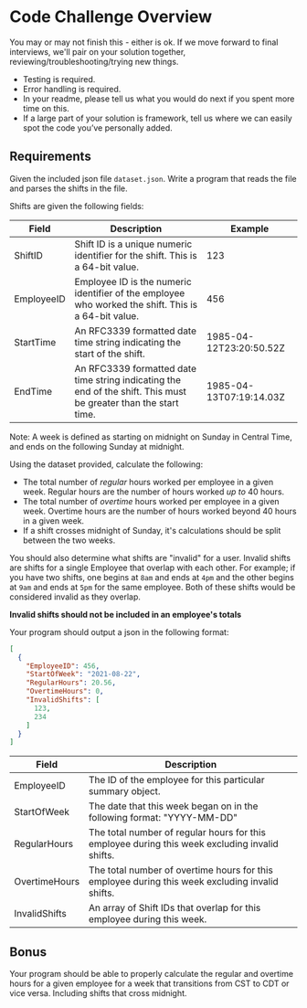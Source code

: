 # Code Challenge Overview

You may or may not finish this - either is ok. If we move forward to final interviews, we'll pair on your solution together, reviewing/troubleshooting/trying new things.

* Testing is required.
* Error handling is required.
* In your readme, please tell us what you would do next if you spent more time on this.
* If a large part of your solution is framework, tell us where we can easily spot the code you’ve personally added.

## Requirements

Given the included json file `dataset.json`. Write a program that reads the file and parses the shifts in the file.

Shifts are given the following fields:

| Field      | Description                                                                                                      | Example                 |
|------------|------------------------------------------------------------------------------------------------------------------|-------------------------|
| ShiftID    | Shift ID is a unique numeric identifier for the shift. This is a 64-bit value.                                   | 123                     |
| EmployeeID | Employee ID is the numeric identifier of the employee who worked the shift. This is a 64-bit value.              | 456                     |
| StartTime  | An RFC3339 formatted date time string indicating the start of the shift.                                         | 1985-04-12T23:20:50.52Z |
| EndTime    | An RFC3339 formatted date time string indicating the end of the shift. This must be greater than the start time. | 1985-04-13T07:19:14.03Z |

Note: A week is defined as starting on midnight on Sunday in Central Time, and ends on the following Sunday at midnight.

Using the dataset provided, calculate the following:

- The total number of _regular_ hours worked per employee in a given week. Regular hours are the number of hours worked _up to_ 40 hours.
- The total number of _overtime_ hours worked per employee in a given week. Overtime hours are the number of hours worked beyond 40 hours in a given week.
- If a shift crosses midnight of Sunday, it's calculations should be split between the two weeks.

You should also determine what shifts are "invalid" for a user. Invalid shifts are shifts for a single Employee that overlap
with each other. For example; if you have two shifts, one begins at `8am` and ends at `4pm` and the other begins at
`9am` and ends at `5pm` for the same employee. Both of these shifts would be considered invalid as they overlap.

**Invalid shifts should not be included in an employee's totals**

Your program should output a json in the following format:

```json
[
  {
    "EmployeeID": 456,
    "StartOfWeek": "2021-08-22",
    "RegularHours": 20.56,
    "OvertimeHours": 0,
    "InvalidShifts": [
      123,
      234
    ]
  }
]
```

| Field         | Description                                                                                     |
|---------------|-------------------------------------------------------------------------------------------------|
| EmployeeID    | The ID of the employee for this particular summary object.                                      |
| StartOfWeek   | The date that this week began on in the following format: "YYYY-MM-DD"                          |
| RegularHours  | The total number of regular hours for this employee during this week excluding invalid shifts.  |
| OvertimeHours | The total number of overtime hours for this employee during this week excluding invalid shifts. |
| InvalidShifts | An array of Shift IDs that overlap for this employee during this week.                          |


## Bonus

Your program should be able to properly calculate the regular and overtime hours for a given employee for a week that
transitions from CST to CDT or vice versa. Including shifts that cross midnight.
